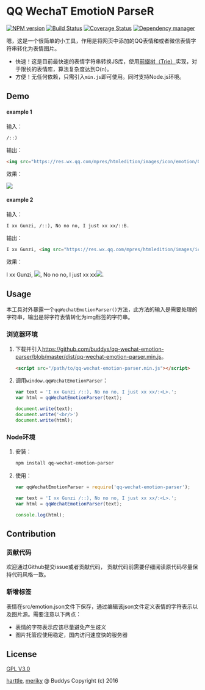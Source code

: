 # QQ WechaT EmotioN ParseR

[![NPM version](https://img.shields.io/npm/v/qq-wechat-emotion-parser.svg?style=flat)](https://www.npmjs.org/package/qq-wechat-emotion-parser)
[![Build Status](https://travis-ci.org/buddys/qq-wechat-emotion-parser.svg?branch=master)](https://travis-ci.org/buddys/qq-wechat-emotion-parser)
[![Coverage Status](https://coveralls.io/repos/github/buddys/qq-wechat-emotion-parser/badge.svg?branch=master)](https://coveralls.io/github/buddys/qq-wechat-emotion-parser?branch=master)
[![Dependency manager](https://david-dm.org/buddys/qq-wechat-emotion-parser.png)](https://david-dm.org/buddys/qq-wechat-emotion-parser)

嗯，这是一个很简单的小工具，作用是将网页中添加的QQ表情和或者微信表情字符串转化为表情图片。

* 快速！这是目前最快速的表情字符串转换JS库，使用[前缀树（Trie）][trie]实现，对于限长的表情库，算法复杂度达到O(n)。
* 方便！无任何依赖，只需引入`min.js`即可使用。同时支持Node.js环境。

## Demo

#### example 1

输入： 

```
/::)
```

输出：

```html
<img src="https://res.wx.qq.com/mpres/htmledition/images/icon/emotion/0.gif" alt="/::)">
```

效果：

![](https://res.wx.qq.com/mpres/htmledition/images/icon/emotion/0.gif)
 
#### example 2

输入： 

`I xx Gunzi, /::), No no no, I just xx xx/::B.`

输出：

```html
I xx Gunzi, <img src="https://res.wx.qq.com/mpres/htmledition/images/icon/emotion/0.gif" alt="/::)">, No no no, I just xx xx<img src="https://res.wx.qq.com/mpres/htmledition/images/icon/emotion/2.gif" alt="/::B">.
```

效果：

I xx Gunzi, ![](https://res.wx.qq.com/mpres/htmledition/images/icon/emotion/0.gif), No no no, I just xx xx![](https://res.wx.qq.com/mpres/htmledition/images/icon/emotion/2.gif).


## Usage

本工具对外暴露一个`qqWechatEmotionParser()`方法，此方法的输入是需要处理的字符串，输出是将字符表情转化为img标签的字符串。

### 浏览器环境

1. 下载并引入<https://github.com/buddys/qq-wechat-emotion-parser/blob/master/dist/qq-wechat-emotion-parser.min.js>。    

    ```html
    <script src="/path/to/qq-wechat-emotion-parser.min.js"></script>
    ```

2. 调用`window.qqWechatEmotionParser`：

    ```javascript
    var text = 'I xx Gunzi /::), No no no, I just xx xx/:<L>.';
    var html = qqWechatEmotionParser(text);
    
    document.write(text);
    document.write('<br/>')
    document.write(html);
    ```
    
### Node环境

1. 安装：

    ```bash
    npm install qq-wechat-emotion-parser
    ```
    
2. 使用：

    ```javascript
    var qqWechatEmotionParser = require('qq-wechat-emotion-parser');

    var text = 'I xx Gunzi /::), No no no, I just xx xx/:<L>.';
    var html = qqWechatEmotionParser(text);

    console.log(html);
    ```

## Contribution

### 贡献代码

欢迎通过Github提交issue或者贡献代码，
贡献代码前需要仔细阅读原代码尽量保持代码风格一致。

### 新增标签

表情在src/emotion.json文件下保存，通过编辑该json文件定义表情的字符表示以及图片源。需要注意以下两点：

* 表情的字符表示应该尽量避免产生歧义
* 图片托管应使用稳定，国内访问速度快的服务器

## License

[GPL V3.0](http://www.gnu.org/licenses/gpl-3.0.html)

[harttle][harttle], [meriky][lsy] @ Buddys Copyright (c) 2016

[lsy]: http://blog.lisongyi.com/
[harttle]: http://harttle.land
[trie]: https://zh.wikipedia.org/zh-cn/Trie

